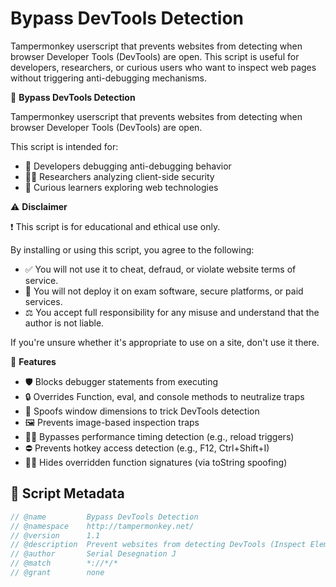 # Bypass DevTools Detection

Tampermonkey userscript that prevents websites from detecting when browser Developer Tools (DevTools) are open. This script is useful for developers, researchers, or curious users who want to inspect web pages without triggering anti-debugging mechanisms.

🚫 **Bypass DevTools Detection**

Tampermonkey userscript that prevents websites from detecting when browser Developer Tools (DevTools) are open.

This script is intended for:

- 🧪 Developers debugging anti-debugging behavior  
- 🕵️‍♀️ Researchers analyzing client-side security  
- 🧠 Curious learners exploring web technologies

⚠️ **Disclaimer**

❗ This script is for educational and ethical use only.

By installing or using this script, you agree to the following:

- ✅ You will not use it to cheat, defraud, or violate website terms of service.  
- 🚫 You will not deploy it on exam software, secure platforms, or paid services.  
- ⚖️ You accept full responsibility for any misuse and understand that the author is not liable.

If you're unsure whether it's appropriate to use on a site, don't use it there.

🧩 **Features**

- 🛡️ Blocks debugger statements from executing  
- 🔒 Overrides Function, eval, and console methods to neutralize traps  
- 🧠 Spoofs window dimensions to trick DevTools detection  
- 🖼️ Prevents image-based inspection traps  
- 🏃‍♂️ Bypasses performance timing detection (e.g., reload triggers)  
- ⛔ Prevents hotkey access detection (e.g., F12, Ctrl+Shift+I)  
- 🕵️‍♂️ Hides overridden function signatures (via toString spoofing)


## 📜 Script Metadata

```javascript
// @name         Bypass DevTools Detection
// @namespace    http://tampermonkey.net/
// @version      1.1
// @description  Prevent websites from detecting DevTools (Inspect Element) is open
// @author       Serial Desegnation J
// @match        *://*/*
// @grant        none
